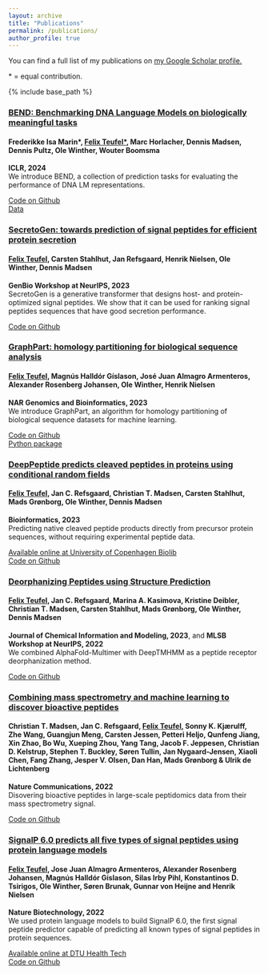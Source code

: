 ```yaml
---
layout: archive
title: "Publications"
permalink: /publications/
author_profile: true
---
```


You can find a full list of my publications on <u><a href="https://scholar.google.com/citations?hl=en&user=pO3M3xYAAAAJ">my Google Scholar profile</a>.</u>

\* = equal contribution.

{% include base_path %}

### [BEND: Benchmarking DNA Language Models on biologically meaningful tasks](https://arxiv.org/abs/2311.12570)
#### Frederikke Isa Marin*, <u>Felix Teufel*</u>, Marc Horlacher, Dennis Madsen, Dennis Pultz, Ole Winther, Wouter Boomsma  
**ICLR, 2024**  
We introduce BEND, a collection of prediction tasks for evaluating the performance of DNA LM representations.

[Code on Github](https://github.com/frederikkemarin/BEND)  
[Data](https://sid.erda.dk/cgi-sid/ls.py?share_id=aNQa0Oz2lY)  

### [SecretoGen: towards prediction of signal peptides for efficient protein secretion](https://openreview.net/forum?id=vXXEfmYsvS)
#### <u>Felix Teufel</u>, Carsten Stahlhut, Jan Refsgaard, Henrik Nielsen, Ole Winther, Dennis Madsen  
**GenBio Workshop at NeurIPS, 2023**  
SecretoGen is a generative transformer that designs host- and protein-optimized signal peptides. We show that it can be used for ranking signal peptides sequences that have good secretion performance.

[Code on Github](https://github.com/fteufel/SecretoGen)

### [GraphPart: homology partitioning for biological sequence analysis](https://academic.oup.com/nargab/article/5/4/lqad088/7318077)
#### <u>Felix Teufel</u>, Magnús Halldór Gíslason, José Juan Almagro Armenteros, Alexander Rosenberg Johansen, Ole Winther, Henrik Nielsen  
**NAR Genomics and Bioinformatics, 2023**  
We introduce GraphPart, an algorithm for homology partitioning of biological sequence datasets for machine learning.

[Code on Github](https://github.com/graph-part/graph-part)  
[Python package](https://pypi.org/project/graph-part/)

### [DeepPeptide predicts cleaved peptides in proteins using conditional random fields](https://doi.org/10.1093/bioinformatics/btad616)
#### <u>Felix Teufel</u>, Jan C. Refsgaard, Christian T. Madsen, Carsten Stahlhut, Mads Grønborg, Ole Winther, Dennis Madsen  
**Bioinformatics, 2023**  
Predicting native cleaved peptide products directly from precursor protein sequences, without requiring experimental peptide data.

[Available online at University of Copenhagen Biolib](https://biolib.com/KU/DeepPeptide/)  
[Code on Github](https://github.com/fteufel/deeppeptide/)


### [Deorphanizing Peptides using Structure Prediction](https://pubs.acs.org/doi/full/10.1021/acs.jcim.3c00378)
#### <u>Felix Teufel</u>, Jan C. Refsgaard, Marina A. Kasimova, Kristine Deibler, Christian T. Madsen, Carsten Stahlhut, Mads Grønborg, Ole Winther, Dennis Madsen  
**Journal of Chemical Information and Modeling, 2023**, and **MLSB Workshop at NeurIPS, 2022**  
We combined AlphaFold-Multimer with DeepTMHMM as a peptide receptor deorphanization method.

[Code on Github](https://github.com/fteufel/alphafold-peptide-receptors)

### [Combining mass spectrometry and machine learning to discover bioactive peptides](https://www.nature.com/articles/s41467-022-34031-z)
#### Christian T. Madsen, Jan C. Refsgaard, <u>Felix Teufel</u>, Sonny K. Kjærulff, Zhe Wang, Guangjun Meng, Carsten Jessen, Petteri Heljo, Qunfeng Jiang, Xin Zhao, Bo Wu, Xueping Zhou, Yang Tang, Jacob F. Jeppesen, Christian D. Kelstrup, Stephen T. Buckley, Søren Tullin, Jan Nygaard-Jensen, Xiaoli Chen, Fang Zhang, Jesper V. Olsen, Dan Han, Mads Grønborg & Ulrik de Lichtenberg  
**Nature Communications, 2022**  
Disovering bioactive peptides in large-scale peptidomics data from their mass spectrometry signal.

[Code on Github](https://github.com/jancr/ppv) 


### [SignalP 6.0 predicts all five types of signal peptides using protein language models](https://www.nature.com/articles/s41587-021-01156-3)
#### <u>Felix Teufel</u>, Jose Juan Almagro Armenteros, Alexander Rosenberg Johansen,  Magnús Halldór Gíslason, Silas Irby Pihl, Konstantinos D. Tsirigos, Ole Winther, Søren Brunak, Gunnar von Heijne and Henrik Nielsen  
**Nature Biotechnology, 2022**  
We used protein language models to build SignalP 6.0, the first signal peptide predictor capable of predicting all known types of signal peptides in protein sequences. 

[Available online at DTU Health Tech](https://services.healthtech.dtu.dk/service.php?SignalP-6.0)  
[Code on Github](https://github.com/fteufel/signalp-6.0) 

